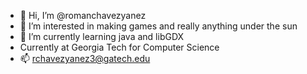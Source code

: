 - 👋 Hi, I’m @romanchavezyanez
- 👀 I’m interested in making games and really anything under the sun
- 🌱 I’m currently learning java and libGDX
- Currently at Georgia Tech for Computer Science
- 📫 rchavezyanez3@gatech.edu

